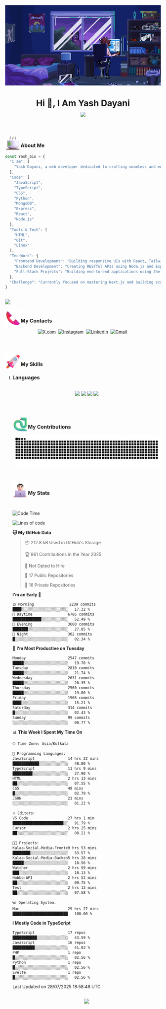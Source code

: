 <img align='center' src="header.gif" >

<div align="center">
    <h1>Hi 👋, I Am Yash Dayani <br> <img src="https://komarev.com/ghpvc/?username=YashDayani&color=F8BAAA&style=flat"></h1><br>
</div>

<br>
        
<img align='left' src="https://github.com/Ayon-SSP/Ayon-SSP/blob/main/Profile2/cofi.png" width="50">
<h3>About Me</h3>

```javascript
const Yash_bio = {
  "I am": [
    "Yash Dayani, a web developer dedicated to crafting seamless and engaging digital experiences."
  ],
  "Code": [
    "JavaScript",
    "TypeScript",
    "CSS",
    "Python",
    "MongoDB",
    "Express",
    "React",
    "Node.js"
  ],
  "Tools & Tech": [
    "HTML",
    "Git",
    "Linux"
  ],
  "TechWork": {
    "Frontend Development": "Building responsive UIs with React, Tailwind CSS, and component libraries like ShadCN UI",
    "Backend Development": "Creating RESTful APIs using Node.js and Express",
    "Full-Stack Projects": "Building end-to-end applications using the MERN stack"
  },
  "Challenge": "Currently focused on mastering Next.js and building scalable full-stack applications with TypeScript."
}
```

<br/>
 <img src="https://github-profile-trophy.vercel.app/?username=yashdayani&column=8&margin-w=20&margin-h=20">
<br/>
<br/>

<img align='left' src="Telephone.png" width="50">
<h3>My Contacts</h3>
<div align="center"> 
    <a href="https://twitter.com/yash_dayani"><img src="https://img.shields.io/badge/X-%23000000.svg?style=for-the-badge&logo=X&logoColor=white" alt="X.com" /></a>&nbsp;
    <a href="https://instagram.com/yash.dayani"><img src="https://img.shields.io/badge/instagram-%23E4405F.svg?&style=for-the-badge&logo=instagram&logoColor=white" alt="Instagram" /></a>&nbsp;
    <a href="https://www.linkedin.com/in/yashday/"><img src="https://img.shields.io/badge/linkedin-%230077B5.svg?&style=for-the-badge&logo=linkedin&logoColor=white" alt="LinkedIn" /></a>&nbsp;
    <a href="mailto:yashdayani0@gmail.com?cc=yash4work+viaGithub@proton.me&subject=Hello%20Yash!"><img src="https://img.shields.io/badge/gmail-%23D14836.svg?&style=for-the-badge&logo=gmail&logoColor=white" alt="Gmail"/></a>&nbsp;
</div>

<br/>
<h2></h2>
<br/>

<img align='left' src="Rocket.png" width="50">
<h3>My Skills</h3>
<ol type="I">
    <li><h3>Languages</h3> <br>
        <!-- Languages -->
        <div align="center"> 
            <img src="https://img.shields.io/badge/html5-%23E34F26.svg?style=for-the-badge&logo=html5&logoColor=white&color=F4470B">
            <img src="https://img.shields.io/badge/css3-%231572B6.svg?style=for-the-badge&logo=css3&logoColor=white&color=2862E9">
            <img src="https://img.shields.io/badge/javascript-%23323330.svg?style=for-the-badge&logo=javascript&logoColor=%23F7DF1E">
            <img src="https://img.shields.io/badge/python-3670A0?style=for-the-badge&logo=python&logoColor=ffdd54&color=4886B7">
        </div>
    </li>
<!-- Frameworks -->
<!-- Tools -->
<!-- OS <img src=""> -->

<br/>
<h2></h2>
<br/>

<img align='left' src="Snake.png" width="50">
<h3>My Contributions</h3>
<img alt="snake eating my contributions" src="https://raw.githubusercontent.com/yashdayani/yashdayani/output/github-contribution-grid-snake.svg">

<br/>
<h2></h2>
<br/>

<img align='left' src="Stats.png" width="50">
<h3>My Stats</h3>
<br>

<!--START_SECTION:waka-->
![Code Time](http://img.shields.io/badge/Code%20Time-894%20hrs%2041%20mins-blue)

![Lines of code](https://img.shields.io/badge/From%20Hello%20World%20I%27ve%20Written-4.8%20million%20lines%20of%20code-blue)

**🐱 My GitHub Data** 

> 📦 212.8 kB Used in GitHub's Storage 
 > 
> 🏆 961 Contributions in the Year 2025
 > 
> 🚫 Not Opted to Hire
 > 
> 📜 17 Public Repositories 
 > 
> 🔑 16 Private Repositories 
 > 
**I'm an Early 🐤** 

```text
🌞 Morning                2239 commits        ████░░░░░░░░░░░░░░░░░░░░░   17.32 % 
🌆 Daytime                6786 commits        █████████████░░░░░░░░░░░░   52.49 % 
🌃 Evening                3600 commits        ███████░░░░░░░░░░░░░░░░░░   27.85 % 
🌙 Night                  302 commits         █░░░░░░░░░░░░░░░░░░░░░░░░   02.34 % 
```
📅 **I'm Most Productive on Tuesday** 

```text
Monday                   2547 commits        █████░░░░░░░░░░░░░░░░░░░░   19.70 % 
Tuesday                  2810 commits        █████░░░░░░░░░░░░░░░░░░░░   21.74 % 
Wednesday                2631 commits        █████░░░░░░░░░░░░░░░░░░░░   20.35 % 
Thursday                 2560 commits        █████░░░░░░░░░░░░░░░░░░░░   19.80 % 
Friday                   1966 commits        ████░░░░░░░░░░░░░░░░░░░░░   15.21 % 
Saturday                 314 commits         █░░░░░░░░░░░░░░░░░░░░░░░░   02.43 % 
Sunday                   99 commits          ░░░░░░░░░░░░░░░░░░░░░░░░░   00.77 % 
```


📊 **This Week I Spent My Time On** 

```text
🕑︎ Time Zone: Asia/Kolkata

💬 Programming Languages: 
JavaScript               14 hrs 22 mins      ████████████░░░░░░░░░░░░░   48.80 % 
TypeScript               11 hrs 9 mins       █████████░░░░░░░░░░░░░░░░   37.90 % 
HTML                     2 hrs 13 mins       ██░░░░░░░░░░░░░░░░░░░░░░░   07.55 % 
CSS                      49 mins             █░░░░░░░░░░░░░░░░░░░░░░░░   02.79 % 
JSON                     21 mins             ░░░░░░░░░░░░░░░░░░░░░░░░░   01.22 % 

🔥 Editors: 
VS Code                  27 hrs 1 min        ███████████████████████░░   91.79 % 
Cursor                   2 hrs 25 mins       ██░░░░░░░░░░░░░░░░░░░░░░░   08.21 % 

🐱‍💻 Projects: 
Kalaa-Social-Media-Fronte9 hrs 53 mins       ████████░░░░░░░░░░░░░░░░░   33.57 % 
Kalaa-Social-Media-Backen5 hrs 28 mins       █████░░░░░░░░░░░░░░░░░░░░   18.56 % 
Watcher                  2 hrs 59 mins       ███░░░░░░░░░░░░░░░░░░░░░░   10.13 % 
Hobbo-API                2 hrs 52 mins       ██░░░░░░░░░░░░░░░░░░░░░░░   09.75 % 
Test                     2 hrs 13 mins       ██░░░░░░░░░░░░░░░░░░░░░░░   07.58 % 

💻 Operating System: 
Mac                      29 hrs 27 mins      █████████████████████████   100.00 % 
```

**I Mostly Code in TypeScript** 

```text
TypeScript               17 repos            ███████████░░░░░░░░░░░░░░   43.59 % 
JavaScript               16 repos            ██████████░░░░░░░░░░░░░░░   41.03 % 
PHP                      1 repo              █░░░░░░░░░░░░░░░░░░░░░░░░   02.56 % 
Python                   1 repo              █░░░░░░░░░░░░░░░░░░░░░░░░   02.56 % 
Svelte                   1 repo              █░░░░░░░░░░░░░░░░░░░░░░░░   02.56 % 
```




 Last Updated on 28/07/2025 18:58:48 UTC
<!--END_SECTION:waka-->

<br>

<div align="center"> 
    <img src ="https://github-readme-streak-stats-one-livid-37.vercel.app/?user=yashdayani&theme=swift&hide_border=true&background=FFFFFF00">
</div>



